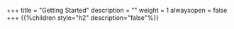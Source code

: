 +++
title = "Getting Started"
description = ""
weight = 1
alwaysopen = false
+++
{{%children style="h2" description="false"%}}
